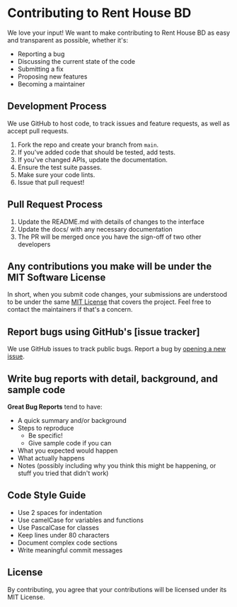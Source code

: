 # Contributing to Rent House BD

We love your input! We want to make contributing to Rent House BD as easy and transparent as possible, whether it's:
- Reporting a bug
- Discussing the current state of the code
- Submitting a fix
- Proposing new features
- Becoming a maintainer

## Development Process
We use GitHub to host code, to track issues and feature requests, as well as accept pull requests.

1. Fork the repo and create your branch from `main`.
2. If you've added code that should be tested, add tests.
3. If you've changed APIs, update the documentation.
4. Ensure the test suite passes.
5. Make sure your code lints.
6. Issue that pull request!

## Pull Request Process
1. Update the README.md with details of changes to the interface
2. Update the docs/ with any necessary documentation
3. The PR will be merged once you have the sign-off of two other developers

## Any contributions you make will be under the MIT Software License
In short, when you submit code changes, your submissions are understood to be under the same [MIT License](http://choosealicense.com/licenses/mit/) that covers the project. Feel free to contact the maintainers if that's a concern.

## Report bugs using GitHub's [issue tracker]
We use GitHub issues to track public bugs. Report a bug by [opening a new issue](https://github.com/yourusername/rent_house_bd/issues/new).

## Write bug reports with detail, background, and sample code

**Great Bug Reports** tend to have:
- A quick summary and/or background
- Steps to reproduce
  - Be specific!
  - Give sample code if you can
- What you expected would happen
- What actually happens
- Notes (possibly including why you think this might be happening, or stuff you tried that didn't work)

## Code Style Guide
- Use 2 spaces for indentation
- Use camelCase for variables and functions
- Use PascalCase for classes
- Keep lines under 80 characters
- Document complex code sections
- Write meaningful commit messages

## License
By contributing, you agree that your contributions will be licensed under its MIT License.
